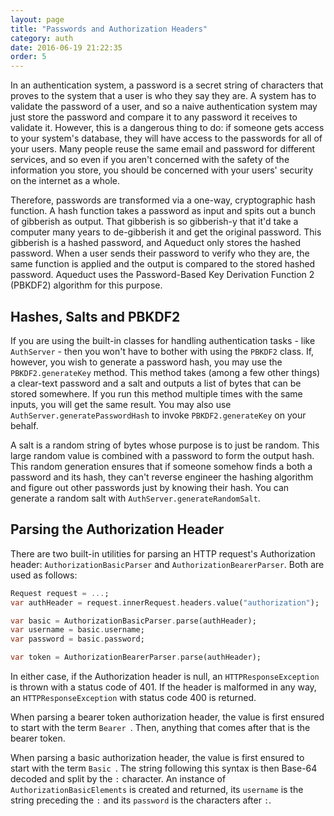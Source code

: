 ```yaml
---
layout: page
title: "Passwords and Authorization Headers"
category: auth
date: 2016-06-19 21:22:35
order: 5
---
```


In an authentication system, a password is a secret string of characters that proves to the system that a user is who they say they are. A system has to validate the password of a user, and so a naive authentication system may just store the password and compare it to any password it receives to validate it. However, this is a dangerous thing to do: if someone gets access to your system's database, they will have access to the passwords for all of your users. Many people reuse the same email and password for different services, and so even if you aren't concerned with the safety of the information you store, you should be concerned with your users' security on the internet as a whole.

Therefore, passwords are transformed via a one-way, cryptographic hash function. A hash function takes a password as input and spits out a bunch of gibberish as output. That gibberish is so gibberish-y that it'd take a computer many years to de-gibberish it and get the original password. This gibberish is a hashed password, and Aqueduct only stores the hashed password. When a user sends their password to verify who they are, the same function is applied and the output is compared to the stored hashed password. Aqueduct uses the Password-Based Key Derivation Function 2 (PBKDF2) algorithm for this purpose.

## Hashes, Salts and PBKDF2

If you are using the built-in classes for handling authentication tasks - like `AuthServer` - then you won't have to bother with using the `PBKDF2` class. If, however, you wish to generate a password hash, you may use the `PBKDF2.generateKey` method. This method takes (among a few other things) a clear-text password and a salt and outputs a list of bytes that can be stored somewhere. If you run this method multiple times with the same inputs, you will get the same result. You may also use `AuthServer.generatePasswordHash` to invoke `PBKDF2.generateKey` on your behalf.

A salt is a random string of bytes whose purpose is to just be random. This large random value is combined with a password to form the output hash. This random generation ensures that if someone somehow finds a both a password and its hash, they can't reverse engineer the hashing algorithm and figure out other passwords just by knowing their hash. You can generate a random salt with `AuthServer.generateRandomSalt`.


## Parsing the Authorization Header

There are two built-in utilities for parsing an HTTP request's Authorization header: `AuthorizationBasicParser` and `AuthorizationBearerParser`. Both are used as follows:

```dart
Request request = ...;
var authHeader = request.innerRequest.headers.value("authorization");

var basic = AuthorizationBasicParser.parse(authHeader);
var username = basic.username;
var password = basic.password;

var token = AuthorizationBearerParser.parse(authHeader);
```

In either case, if the Authorization header is null, an `HTTPResponseException` is thrown with a status code of 401. If the header is malformed in any way, an `HTTPResponseException` with status code 400 is returned.

When parsing a bearer token authorization header, the value is first ensured to start with the term `Bearer `. Then, anything that comes after that is the bearer token.

When parsing a basic authorization header, the value is first ensured to start with the term `Basic `. The string following this syntax is then Base-64 decoded and split by the `:` character. An instance of `AuthorizationBasicElements` is created and returned, its `username` is the string preceding the `:` and its `password` is the characters after `:`.

